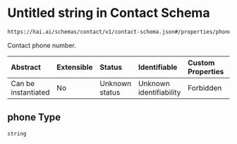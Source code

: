 # Untitled string in Contact Schema

```txt
https://hai.ai/schemas/contact/v1/contact-schema.json#/properties/phone
```

Contact phone number.

| Abstract            | Extensible | Status         | Identifiable            | Custom Properties | Additional Properties | Access Restrictions | Defined In                                                                                                                       |
| :------------------ | :--------- | :------------- | :---------------------- | :---------------- | :-------------------- | :------------------ | :------------------------------------------------------------------------------------------------------------------------------- |
| Can be instantiated | No         | Unknown status | Unknown identifiability | Forbidden         | Allowed               | none                | [contact.schema.json\*](../../https:/hai.ai/schemas/=./schemas/components/contact/v1/contact.schema.json "open original schema") |

## phone Type

`string`
